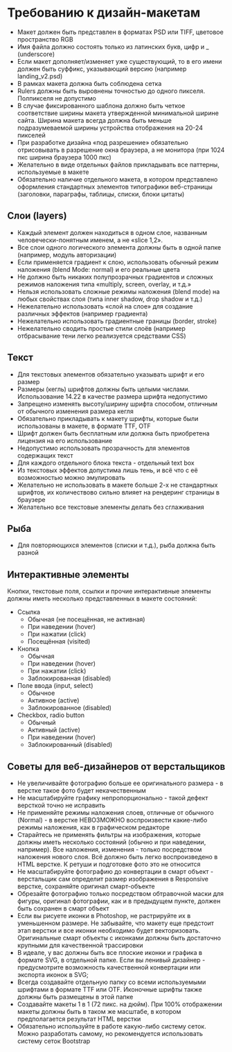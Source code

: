 Требованию к дизайн-макетам
===========================

* Макет должен быть представлен в форматах PSD или TIFF, цветовое пространство RGB
* Имя файла должно состоять только из латинских букв, цифр и _ (underscore)
* Если макет дополняет/изменяет уже существующий, то в его имени должен быть суффикс, указывающий версию (например landing_v2.psd)
* В рамках макета должна быть соблюдена сетка
* Rulers должны быть выровнены точностью до одного пикселя. Полпикселя не допустимо
* В случае фиксированного шаблона должно быть четкое соответствие ширины макета утвержденной минимальной ширине сайта. Ширина макета всегда должна быть меньше подразумеваемой ширины устройства отображения на 20-24 пикселей
* При разработке дизайна «под разрешение» обязательно отрисовывать в разрешение окна браузера, а не монитора (при 1024 пкс ширина браузера 1000 пкс)
* Желательно в виде отдельных файлов прикладывать все паттерны, используемые в макете
* Обязательно наличие отдельного макета, в котором представлено оформления стандартных элементов типографики веб-страницы (заголовки, параграфы, таблицы, списки, блоки цитаты)

Слои (layers)
-------------
* Каждый элемент должен находиться в одном слое, названным человечески-понятным именем, а не «slice 1,2».
* Все слои одного логического элемента должны быть в одной папке (например, модуль авторизации)
* Если применяется градиент к слою, использовать обычный режим наложения (blend Mode: normal) и его реальные цвета
* Не должно быть никаких полупрозрачных градиентов и сложных режимов наложения типа «multiply, screen, overlay, и т.д.»
* Нельзя использовать сложные режимы наложения (blend mode) на любых свойствах слоя (типа inner shadow, drop shadow и т.д.)
* Нежелательно использовать «слой на слое» для создание различных эффектов (например градиента)
* Нежелательно использовать градиентные границы (border, stroke)
* Нежелательно сводить простые стили слоёв (например отбрасывание тени легко реализуется средствами CSS)

Текст
-----
* Для текстовых элементов обязательно указывать шрифт и его размер
* Размеры (кегль) шрифтов должны быть целыми числами. Использование 14.22 в качестве размера шрифта недопустимо
* Запрещено изменять высоту/ширину шрифта способом, отличным от обычного изменения размера кегля
* Обязательно прикладывать к макету шрифты, которые были использованы в макете, в формате TTF, OTF
* Шрифт должен быть бесплатным или должна быть приобретена лицензия на его использование 
* Недопустимо использовать прозрачность для элементов содержащих текст
* Для каждого отдельного блока текста - отдельный text box
* Из текстовых эффектов допустима лишь тень, и всё что с её возможностью можно эмулировать
* Желательно не использовать в макете больше 2-х не стандартных шрифтов, их количествово сильно влияет на рендеринг страницы в браузере
* Желательно все текстовые элементы делать без сглаживания


Рыба
----
* Для повторяющихся элементов (списки и т.д.), рыба должна быть разной
 

Интерактивные элементы
----------------------
Кнопки, текстовые поля, ссылки и прочие интерактивные элементы должны иметь несколько представленных в макете состояний:
* Ссылка
  * Обычная (не посещённая, не активная)
  * При наведении (hover)
  * При нажатии (click)
  * Посещённая (visited)
* Кнопка
  * Обычная 
  * При наведении (hover)
  * При нажатии (click)
  * Заблокированная (disabled)
* Поле ввода (input, select)
  * Обычное
  * Активное (active)
  * Заблокированное (disabled)
* Checkbox, radio button
  * Обычный
  * Активный (active)
  * При наведении (hover)
  * Заблокированный (disabled)

Советы для веб-дизайнеров от верстальщиков
-------------------------
* Не увеличивайте фотографию больше ее оригинального размера - в верстке такое фото будет некачественным
* Не масштабируйте графику непропорционально - такой дефект версткой точно не исправить
* Не применяйте режимы наложения слоев, отличные от обычного (Normal) - в верстке НЕВОЗМОЖНО воспроизвести какие-либо режимы наложения, как в графическом редакторе
* Старайтесь не применять фильтры на изображения, которые должны иметь несколько состояний (обычно и при наведении, например). Все наложения, изменения - только посредством наложения нового слоя. Всё должно быть легко воспроизведено в HTML верстке. К ретуши и подготовке фото это не относится
* Не масштабируйте фотографию до конвертации в смарт объект - верстальщик сам определит размер изображения в Responsive верстке, сохраняйте оригинал смарт-объекте
* Обрезайте фотографию только посредством обтравочной маски для фигуры, оригинал фотографии, как и в предыдущем пункте, должен быть сохранен в смарт объект
* Если вы рисуете иконки в Photoshop, не растрируйте их в уменьшенном размере. Не забывайте, что макету еще предстоит этап верстки и все иконки необходимо будет векторизовать. Оригинальные смарт объекты с иконками должны быть достаточно крупными для качественной трассировки
* В идеале, у вас должны быть все плоские иконки и графика в формате SVG, в отдельной папке. Если вы ленивый дизайнер - предусмотрите возможность качественной конвертации или экспорта иконок в SVG; 
* Всегда создавайте отдельную папку со всеми используемыми шрифтами в формате TTF или OTF. Иконочные шрифты также должны быть размещены в этой папке
* Создавайте макеты 1 в 1 (72 пикс. на дюйм). При 100% отображении макеты должны быть в таком же масштабе, в котором предполагается результат HTML верстки
* Обязательно используйте в работе какую-либо систему сеток. Можно разработать самому, но рекомендуется использовать систему сеток Bootstrap
